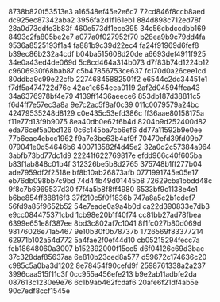 8738b820f53513e3
a16548ef45e2e6c7
72cd846f8ccb8aed
dc925ec87342aba2
3956fa2d1f161eb1
884d898c712ed78f
28a0d73ddfe3b83f
460e573df1ece395
34c56cbdccdbb169
8493c2fa805be2e7
a077a0f027952f70
b28ea9b9c79dd4fa
9536a8525193f1a4
fa881b9c39d22ec4
fa24f91969d6fef8
b39ec86b232a4cdf
b04ba515608d20de
a6693def4911f925
34e0a43ed4de069d
5c8cd464a314b073
d7f83b74d1224b12
c9606930f68bab87
c5b47856753ce637
fc170d0a26cee1cd
80ddba9c99e22cfb
22746845882501f2
e6544c2dc34451e1
f7df5a474722d76e
42ae1e654eea0119
2af2d04594ffea43
34a6376978bf4e79
4139ff1436aeece6
853db187d38811c5
f6d4ff7e57ec3a8a
9e7c2ac5f8af0c39
011c0079579a24bc
42479535248d8129
c0e435c53efd386c
ff36aae80158175a
f11e77d13f9b9075
8ea40db0e62f6b4d
8204b9d252400d82
eda76cef5a0bd126
0c6c145ba7cb6ef6
dd77a11592b9e0ee
77b6eac4ebcc1962
f9a7e3be63b4af9f
70470efd39fd09b7
079041e0d54646b6
400713582f4d45e2
32a0d2c57384a964
3abfb73bd77dc1d9
22241f622769817e
efdd966c40f605ba
b83f1ab848c01b4f
312326be5b8d2765
375748b1ff277b04
ade7959df2f2518e
bf8b10ab26873afb
0771991745e05e17
eb76db098bb7c9bd
74d44b49d01445b8
72629cba1bbdd48c
9f8c7b6969537d30
f7f4a5b8f8ff4980
6533bf9c1138e4e1
b6be854ff38816f3
37f210c5f0f1836b
747a8a5c2b1cdef7
56fd9a85f9652b52
54e7eade0a9a4b0d
ca22d390833e7db3
e9cc084475371cbd
1cb98e20b1f40f74
cc81bb27ad78fbea
6399e651e8f387ee
8bd3c802af7c1041
8f1fc027b80d069d
98176026e71a5467
9e10b30f0b78737b
1726569f83377214
62971b102a54d772
5a4fae2f0ef44d10
cb05215294fecc7a
feb18648060a3007
b152392000f15cc5
d6f04126c69d3bac
37c328daf85637aa
6e810b23ced8a577
d59672c174636c20
c985c5a0ba3d1202
8e78454f90cefd9f
2598761338a2a237
3996caa515f11c3f
0cc955a456efe213
b9e2ab11adbfe2da
087613c1230e9e76
6c1b9ab462fcdaf6
20afe6f21df4ab5e
90c7edf8ccf1545e
